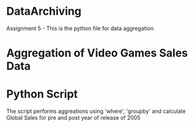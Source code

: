 # DataArchiving
Assignment 5 - This is the python file for data aggregation

# Aggregation of Video Games Sales Data
# Python Script
The script performs aggreations using 'where', 'groupby' and calculate Global Sales for pre and post year of release of 2005
